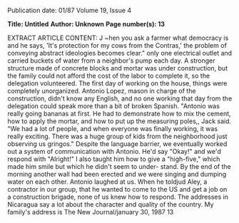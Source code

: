 Publication date: 01/87
Volume 19, Issue 4

**Title: Untitled**
**Author: Unknown**
**Page number(s): 13**

EXTRACT ARTICLE CONTENT:
J 
~hen you ask a 
farmer what 
democracy is and he 
says, 'It's protection 
for my cows from the 
Contras,' the problem 
of conveying abstract 
ideologies becomes 
clear." 
only one electrical outlet and carried 
buckets of water from a neighbor's 
pump each day. A stronger structure 
made of concrete blocks and mortar 
was under construction, but the family 
could not afford the cost of the labor to 
complete it, 
so 
the 
delegation 
volunteered. 
The first day of working on the 
house, things were completely 
unorganized. 
Antonio 
Lopez, 
mason in charge of the construction, 
didn't know any English, and no one 
working that day from the delegation 
could speak more than a bit of broken 
Spanish. "Antonio was really going 
bananas at first. 
He 
had 
to 
demonstrate how to mix the cement, 
how to apply the mortar, and how to 
put up the measuring poles,, Jack said. 
"We had a lot of people, and when 
everyone was finally working, it was 
really exciting. There was a huge 
group of kids from the neighborhood 
just observing us gringos." 
Despite the language barrier, we 
eventually worked out a system of 
communication with Antonio. He'd 
say "Okay!" and we'd respond with 
"Alright!" I also taught him how to give 
a "high-five," which made him smile 
but which he didn't seem to under-
stand. By the end of the morning 
another wall had been erected and we 
were singing and dumping water on 
each other. Antonio laughed at us. 
When he toldjud Aley, a contractor in 
our group, that he wanted to come to 
the US and get a job on a construction 
brigade, none of us knew how to 
respond. 
The addresses in Nicaragua say a lot 
about the character and quality of the 
country. 
My family's 
address 
is 
The New Journal/january 30, 1987 13